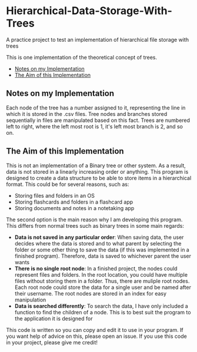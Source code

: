 # Hierarchical-Data-Storage-With-Trees
A practice project to test an implementation of hierarchical file storage with trees

This is one implementation of the theoretical concept of trees.

<!-- vim-markdown-toc GFM -->

* [Notes on my Implementation](#notes-on-my-implementation)
* [The Aim of this Implementation](#the-aim-of-this-implementation)

<!-- vim-markdown-toc -->

## Notes on my Implementation
Each node of the tree has a number assigned to it, representing the line in which it is stored in the .csv files. Tree nodes and branches stored sequentially in files are manipulated based on this fact. Trees are numbered left to right, where the left most root is 1, it's left most branch is 2, and so on. 

## The Aim of this Implementation
This is not an implementation of a Binary tree or other system. As a result, data is not stored in a linearly increasing order or anything. This program is designed to create a data structure to be able to store items in a hierarchical format. This could be for several reasons, such as:
* Storing files and folders in an OS
* Storing flashcards and folders in a flashcard app
* Storing documents and notes in a notetaking app

The second option is the main reason why I am developing this program. This differs from normal trees such as binary trees in some main regards:
* **Data is not saved in any particular order**: When saving data, the user decides where the data is stored and to what parent by selecting the folder or some other thing to save the data (if this was implemented in a finished program). Therefore, data is saved to whichever parent the user wants
* **There is no single root node**: In a finished project, the nodes could represent files and folders. In the root location, you could have multiple files without storing them in a folder. Thus, there are muliple root nodes. Each root node could store the data for a single user and be named after their username. The root nodes are stored in an index for easy manipulation
* **Data is searched differently**: To search the data, I have only included a function to find the children of a node. This is to best suit the program to the application it is designed for

This code is written so you can copy and edit it to use in your program. If you want help of advice on this, please open an issue. If you use this code in your project, please give me credit!
